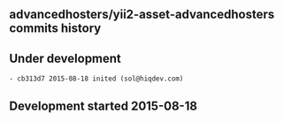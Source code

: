 advancedhosters/yii2-asset-advancedhosters commits history
----------------------------------------------------------

## Under development

    - cb313d7 2015-08-18 inited (sol@hiqdev.com)

## Development started 2015-08-18

